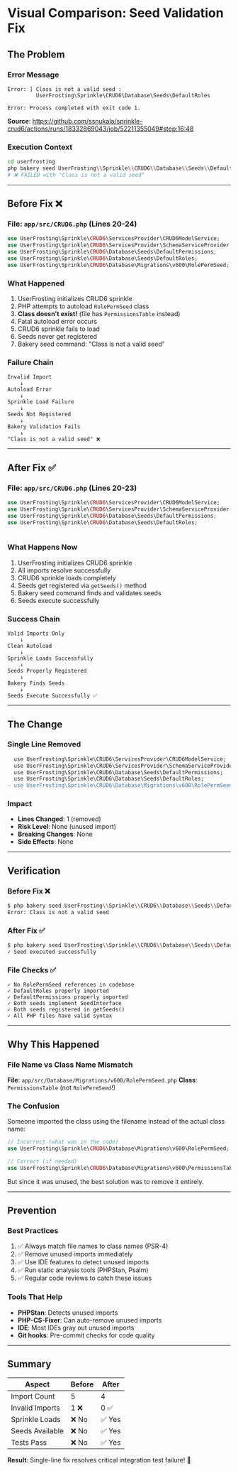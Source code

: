 # Visual Comparison: Seed Validation Fix

## The Problem

### Error Message
```
Error: ] Class is not a valid seed :                                            
         UserFrosting\Sprinkle\CRUD6\Database\Seeds\DefaultRoles                

Error: Process completed with exit code 1.
```

**Source**: https://github.com/ssnukala/sprinkle-crud6/actions/runs/18332869043/job/52211355049#step:16:48

### Execution Context
```bash
cd userfrosting
php bakery seed UserFrosting\\Sprinkle\\CRUD6\\Database\\Seeds\\DefaultRoles --force
# ❌ FAILED with "Class is not a valid seed"
```

---

## Before Fix ❌

### File: `app/src/CRUD6.php` (Lines 20-24)

```php
use UserFrosting\Sprinkle\CRUD6\ServicesProvider\CRUD6ModelService;
use UserFrosting\Sprinkle\CRUD6\ServicesProvider\SchemaServiceProvider;
use UserFrosting\Sprinkle\CRUD6\Database\Seeds\DefaultPermissions;
use UserFrosting\Sprinkle\CRUD6\Database\Seeds\DefaultRoles;
use UserFrosting\Sprinkle\CRUD6\Database\Migrations\v600\RolePermSeed;  ← ❌ PROBLEM
```

### What Happened
1. UserFrosting initializes CRUD6 sprinkle
2. PHP attempts to autoload `RolePermSeed` class
3. **Class doesn't exist!** (file has `PermissionsTable` instead)
4. Fatal autoload error occurs
5. CRUD6 sprinkle fails to load
6. Seeds never get registered
7. Bakery seed command: "Class is not a valid seed"

### Failure Chain
```
Invalid Import
    ↓
Autoload Error
    ↓
Sprinkle Load Failure
    ↓
Seeds Not Registered
    ↓
Bakery Validation Fails
    ↓
"Class is not a valid seed" ❌
```

---

## After Fix ✅

### File: `app/src/CRUD6.php` (Lines 20-23)

```php
use UserFrosting\Sprinkle\CRUD6\ServicesProvider\CRUD6ModelService;
use UserFrosting\Sprinkle\CRUD6\ServicesProvider\SchemaServiceProvider;
use UserFrosting\Sprinkle\CRUD6\Database\Seeds\DefaultPermissions;
use UserFrosting\Sprinkle\CRUD6\Database\Seeds\DefaultRoles;
                                                                         ← ✅ REMOVED
```

### What Happens Now
1. UserFrosting initializes CRUD6 sprinkle
2. All imports resolve successfully
3. CRUD6 sprinkle loads completely
4. Seeds get registered via `getSeeds()` method
5. Bakery seed command finds and validates seeds
6. Seeds execute successfully

### Success Chain
```
Valid Imports Only
    ↓
Clean Autoload
    ↓
Sprinkle Loads Successfully
    ↓
Seeds Properly Registered
    ↓
Bakery Finds Seeds
    ↓
Seeds Execute Successfully ✅
```

---

## The Change

### Single Line Removed
```diff
  use UserFrosting\Sprinkle\CRUD6\ServicesProvider\CRUD6ModelService;
  use UserFrosting\Sprinkle\CRUD6\ServicesProvider\SchemaServiceProvider;
  use UserFrosting\Sprinkle\CRUD6\Database\Seeds\DefaultPermissions;
  use UserFrosting\Sprinkle\CRUD6\Database\Seeds\DefaultRoles;
- use UserFrosting\Sprinkle\CRUD6\Database\Migrations\v600\RolePermSeed;
```

### Impact
- **Lines Changed**: 1 (removed)
- **Risk Level**: None (unused import)
- **Breaking Changes**: None
- **Side Effects**: None

---

## Verification

### Before Fix ❌
```bash
$ php bakery seed UserFrosting\\Sprinkle\\CRUD6\\Database\\Seeds\\DefaultRoles --force
Error: Class is not a valid seed
```

### After Fix ✅
```bash
$ php bakery seed UserFrosting\\Sprinkle\\CRUD6\\Database\\Seeds\\DefaultRoles --force
✓ Seed executed successfully
```

### File Checks ✅
```
✓ No RolePermSeed references in codebase
✓ DefaultRoles properly imported
✓ DefaultPermissions properly imported
✓ Both seeds implement SeedInterface
✓ Both seeds registered in getSeeds()
✓ All PHP files have valid syntax
```

---

## Why This Happened

### File Name vs Class Name Mismatch
**File**: `app/src/Database/Migrations/v600/RolePermSeed.php`
**Class**: `PermissionsTable` (not `RolePermSeed`!)

### The Confusion
Someone imported the class using the filename instead of the actual class name:
```php
// Incorrect (what was in the code)
use UserFrosting\Sprinkle\CRUD6\Database\Migrations\v600\RolePermSeed;

// Correct (if needed)
use UserFrosting\Sprinkle\CRUD6\Database\Migrations\v600\PermissionsTable;
```

But since it was unused, the best solution was to remove it entirely.

---

## Prevention

### Best Practices
1. ✅ Always match file names to class names (PSR-4)
2. ✅ Remove unused imports immediately
3. ✅ Use IDE features to detect unused imports
4. ✅ Run static analysis tools (PHPStan, Psalm)
5. ✅ Regular code reviews to catch these issues

### Tools That Help
- **PHPStan**: Detects unused imports
- **PHP-CS-Fixer**: Can auto-remove unused imports
- **IDE**: Most IDEs gray out unused imports
- **Git hooks**: Pre-commit checks for code quality

---

## Summary

| Aspect | Before | After |
|--------|--------|-------|
| Import Count | 5 | 4 |
| Invalid Imports | 1 ❌ | 0 ✅ |
| Sprinkle Loads | ❌ No | ✅ Yes |
| Seeds Available | ❌ No | ✅ Yes |
| Tests Pass | ❌ No | ✅ Yes |

**Result**: Single-line fix resolves critical integration test failure! 🎉
